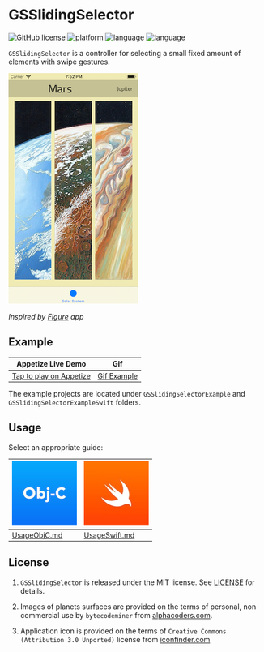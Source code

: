 # GSSlidingSelector

[![GitHub license](https://img.shields.io/github/license/galarius/GSSlidingSelector.svg)](https://github.com/galarius/GSSlidingSelector/blob/master/LICENSE)
![platform](https://img.shields.io/badge/platform-ios-lightgrey.svg)
![language](https://img.shields.io/badge/language-objc-blue.svg)
![language](https://img.shields.io/badge/language-swift-orange.svg)

`GSSlidingSelector` is a controller for selecting a small fixed amount of elements with swipe gestures.

![](assets/screen.png)

*Inspired by [Figure](https://itunes.apple.com/us/app/figure-make-music-beats/id511269223) app*

## Example

| Appetize Live Demo | Gif |
| --- |--- |
| [Tap to play on Appetize](https://appetize.io/app/5uv9qzk6n1z6qut4f82x5rht80?device=iphonexsmax&scale=75&orientation=portrait&osVersion=12.1&deviceColor=black) | [Gif Example](assets/example.gif) |

The example projects are located under `GSSlidingSelectorExample` and `GSSlidingSelectorExampleSwift` folders.

## Usage

Select an appropriate guide:

| [![objc](assets/objc.jpg)](UsageObjC.md) | [![swift](assets/swift.jpg)](UsageSwift.md) |
| --- | --- |
| [UsageObjC.md](UsageSwift.md) | [UsageSwift.md](UsageObjC.md) |

## License

1. `GSSlidingSelector` is released under the MIT license. See [LICENSE](https://github.com/galarius/GSSlidingSelector/blob/master/LICENSE) for details.

2. Images of planets surfaces are provided on the terms of personal, non commercial use by `bytecodeminer` from [alphacoders.com](https://wall.alphacoders.com/big.php?i=725422).

3. Application icon is provided on the terms of `Creative Commons (Attribution 3.0 Unported)` license from [iconfinder.com](https://www.iconfinder.com/icons/2119346/scientific_solar_system_icon)